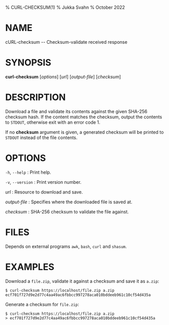 % CURL-CHECKSUM(1)
% Jukka Svahn
% October 2022

# NAME

cURL-checksum -- Checksum-validate received response

# SYNOPSIS

**curl-checksum** [*options*] [*url*] [*output-file*] [*checksum*]

# DESCRIPTION

Download a file and validate its contents against the given SHA-256 checksum
hash. If the content matches the checksum, output the contents to `STDOUT`,
otherwise exit with an error code 1.

If no **checksum** argument is given, a generated checksum will be printed to
`STDOUT` instead of the file contents.

# OPTIONS

`-h`, `--help`
: Print help.

`-v`, `--version`
: Print version number.

*url*
: Resource to download and save.

*output-file*
: Specifies where the downloaded file is saved at.

*checksum*
: SHA-256 checksum to validate the file against.

# FILES

Depends on external programs `awk`, `bash`, `curl` and `shasum`.

# EXAMPLES

Download a `file.zip`, validate it against a checksum and save it as `a.zip`:

    $ curl-checksum https://localhost/file.zip a.zip ecf701f727d9e2d77c4aa49ac6fbbcc997278aca010bddeeb961c10cf54d435a

Generate a checksum for `file.zip`:

    $ curl-checksum https://localhost/file.zip a.zip
    > ecf701f727d9e2d77c4aa49ac6fbbcc997278aca010bddeeb961c10cf54d435a
